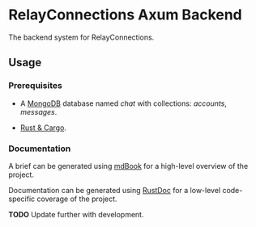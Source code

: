 # RelayConnections Axum Backend

The backend system for RelayConnections.

## Usage

### Prerequisites

- A [MongoDB](https://www.mongodb.com) database named *chat* with collections: *accounts*, *messages*.

- [Rust & Cargo](https://www.rust-lang.org).

### Documentation

A brief can be generated using [mdBook](https://github.com/rust-lang/mdBook) for a high-level overview of the project.

Documentation can be generated using [RustDoc](https://doc.rust-lang.org/rustdoc/what-is-rustdoc.html) for a low-level code-specific coverage of the project.

**TODO** Update further with development.
